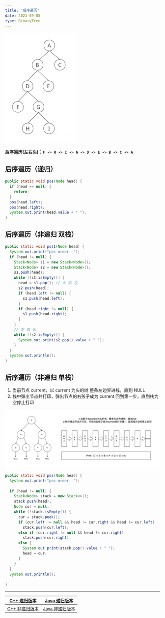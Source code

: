 ```yaml
---
title: '后序遍历'
date: 2023-09-05
type: BinaryTree
---
```


![二叉树](/public/images/ds/bt/bt-info.jpg)

**后序遍历(左右头)：`F -> H -> I -> G -> D -> E -> B -> C -> A`**

## 后序遍历（递归）

```java
public static void pos(Node head) {
  if (head == null) {
    return;
  }
  pos(head.left);
  pos(head.right);
  System.out.print(head.value + " ");
}
```

## 后序遍历（非递归 双栈）

```java
public static void pos1(Node head) {
  System.out.print("pos-order: ");
  if (head != null) {
    Stack<Node> s1 = new Stack<Node>();
    Stack<Node> s2 = new Stack<Node>();
    s1.push(head);
    while (!s1.isEmpty()) {
      head = s1.pop(); // 头 右 左
      s2.push(head);
      if (head.left != null) {
        s1.push(head.left);
      }
      if (head.right != null) {
        s1.push(head.right);
      }
    }
    // 左 右 头
    while (!s2.isEmpty()) {
      System.out.print(s2.pop().value + " ");
    }
  }
  System.out.println();
}
```

## 后序遍历（非递归 单栈）

1. 当前节点 current，以 current 为头的树 整条左边界进栈，直到 NULL
2. 栈中弹出节点并打印，弹出节点的右孩子成为 current 回到第一步，直到栈为空停止打印

![二叉树](/public/images/ds/bt/bt-pos-unrecursion.png)

```java
public static void pos(Node head) {
  System.out.print("pos-order: ");

  if (head != null) {
    Stack<Node> stack = new Stack<>();
    stack.push(head);
    Node cur = null;
    while (!stack.isEmpty()) {
      cur = stack.peek();
      if (cur.left != null && head != cur.right && head != cur.left)
        stack.push(cur.left);
      else if (cur.right != null && head != cur.right)
        stack.push(cur.right);
      else {
        System.out.print(stack.pop().value + " ");
        head = cur;
      }
    }
  }
  System.out.println();

}
```

<hr/>

|   [C++ 递归版本](https://github.com/ZhengKe996/DS/blob/main/src/binary_tree/recursive_traversal_bt.cpp)    |   [Java 递归版本](https://github.com/ZhengKe996/DS/blob/main/src/binary_tree/recursive_traversal_bt.java)    |
| :--------------------------------------------------------------------------------------------------------: | :----------------------------------------------------------------------------------------------------------: |
| [C++ 非递归版本](https://github.com/ZhengKe996/DS/blob/main/src/binary_tree/un_recursive_traversal_bt.cpp) | [Java 非递归版本](https://github.com/ZhengKe996/DS/blob/main/src/binary_tree/un_recursive_traversal_bt.java) |
